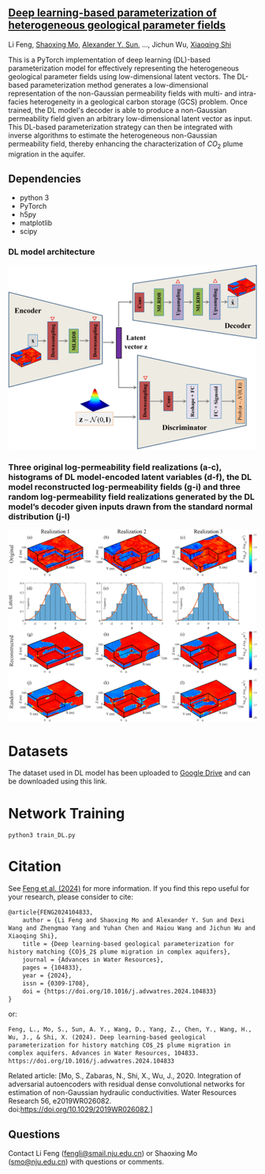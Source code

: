 ## [Deep learning-based parameterization of heterogeneous geological parameter fields](https://doi.org/10.1016/j.advwatres.2024.104833)
Li Feng, [Shaoxing Mo](https://scholar.google.com/citations?user=b5m_q4sAAAAJ&hl=en&oi=ao), [Alexander Y. Sun](https://scholar.google.com/citations?hl=en&user=NfjnpFYAAAAJ), ..., Jichun Wu, 
[Xiaoqing Shi](https://scholar.google.com/citations?user=MLKqgKoAAAAJ&hl=en&oi=sra)

This is a PyTorch implementation of deep learning (DL)-based parameterization model for effectively representing the heterogeneous geological parameter fields using low-dimensional latent vectors. The DL-based parameterization method generates a low-dimensional representation of the non-Gaussian permeability fields with multi- and intra-facies heterogeneity in a geological carbon storage (GCS) problem. Once trained, the DL model's decoder is able to produce a non-Gaussian permeability field given an arbitrary low-dimensional latent vector as input. This DL-based parameterization strategy can then be integrated with inverse algorithms to estimate the heterogeneous non-Gaussian permeability field, thereby enhancing the characterization of $CO_2$ plume migration in the aquifer. 

## Dependencies
* python 3
* PyTorch
* h5py
* matplotlib
* scipy

### DL model architecture
![](https://github.com/njujinchun/DL-para/blob/main/images/arch.jpg)

### Three original log-permeability field realizations (a-c), histograms of DL model-encoded latent variables (d-f), the DL model reconstructed log-permeability fields (g-i) and three random log-permeability field realizations generated by the DL model’s decoder given inputs drawn from the standard normal distribution (j-l)
![](https://github.com/njujinchun/DL-para/blob/main/images/reconstruction.png)

# Datasets
The dataset used in DL model has been uploaded to [Google Drive](https://drive.google.com/drive/folders/1mi9Cmgnufi3kSMCeedP7G_K-4aEcd3_A?usp=drive_link) and can be downloaded using this link.

# Network Training
```
python3 train_DL.py
```

# Citation
See [Feng et al. (2024)](https://doi.org/10.1016/j.advwatres.2024.104833) for more information. If you find this repo useful for your research, please consider to cite:
```
@article{FENG2024104833,
	author = {Li Feng and Shaoxing Mo and Alexander Y. Sun and Dexi Wang and Zhengmao Yang and Yuhan Chen and Haiou Wang and Jichun Wu and Xiaoqing Shi},
	title = {Deep learning-based geological parameterization for history matching {CO}$_2$ plume migration in complex aquifers},
	journal = {Advances in Water Resources},
	pages = {104833},
	year = {2024},
	issn = {0309-1708},
	doi = {https://doi.org/10.1016/j.advwatres.2024.104833}
}
```
or:
```
Feng, L., Mo, S., Sun, A. Y., Wang, D., Yang, Z., Chen, Y., Wang, H., Wu, J., & Shi, X. (2024). Deep learning-based geological parameterization for history matching CO$_2$ plume migration in complex aquifers. Advances in Water Resources, 104833. https://doi.org/10.1016/j.advwatres.2024.104833
```
Related article: [Mo, S., Zabaras, N., Shi, X., Wu, J., 2020. Integration of adversarial autoencoders with residual dense convolutional networks for estimation of non-Gaussian hydraulic conductivities. Water Resources Research 56, e2019WR026082. doi:https://doi.org/10.1029/2019WR026082.]

## Questions
Contact Li Feng (fengli@smail.nju.edu.cn) or Shaoxing Mo (smo@nju.edu.cn) with questions or comments.
